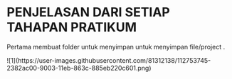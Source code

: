 <!DOCTYPE html>
<html>
<head>
   
</head>
<body>

</body>
</html>
<h1>PENJELASAN DARI SETIAP TAHAPAN PRATIKUM</h1>
<p>Pertama membuat folder untuk menyimpan untuk menyimpan file/project .</p>
![1](https://user-images.githubusercontent.com/81312138/112753745-2382ac00-9003-11eb-863c-885eb220c601.png)

